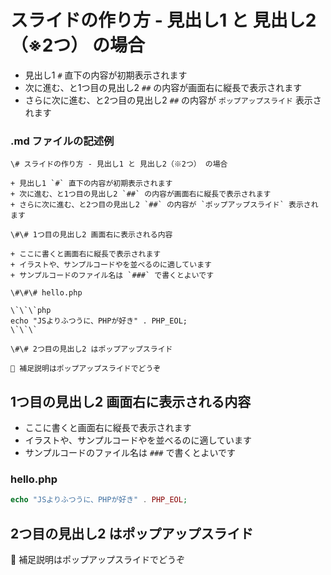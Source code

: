# スライドの作り方 - 見出し1 と 見出し2（※2つ） の場合

+ 見出し1 `#` 直下の内容が初期表示されます
+ 次に進む、と1つ目の見出し2 `##` の内容が画面右に縦長で表示されます
+ さらに次に進む、と2つ目の見出し2 `##` の内容が `ポップアップスライド` 表示されます

### .md ファイルの記述例

```
\# スライドの作り方 - 見出し1 と 見出し2（※2つ） の場合

+ 見出し1 `#` 直下の内容が初期表示されます
+ 次に進む、と1つ目の見出し2 `##` の内容が画面右に縦長で表示されます
+ さらに次に進む、と2つ目の見出し2 `##` の内容が `ポップアップスライド` 表示されます

\#\# 1つ目の見出し2 画面右に表示される内容

+ ここに書くと画面右に縦長で表示されます
+ イラストや、サンプルコードやを並べるのに適しています
+ サンプルコードのファイル名は `###` で書くとよいです

\#\#\# hello.php

\`\`\`php
echo "JSよりふつうに、PHPが好き" . PHP_EOL;
\`\`\`

\#\# 2つ目の見出し2 はポップアップスライド

💬 補足説明はポップアップスライドでどうぞ
```

## 1つ目の見出し2 画面右に表示される内容

+ ここに書くと画面右に縦長で表示されます
+ イラストや、サンプルコードやを並べるのに適しています
+ サンプルコードのファイル名は `###` で書くとよいです

### hello.php

```php
echo "JSよりふつうに、PHPが好き" . PHP_EOL;
```

## 2つ目の見出し2 はポップアップスライド

💬 補足説明はポップアップスライドでどうぞ

